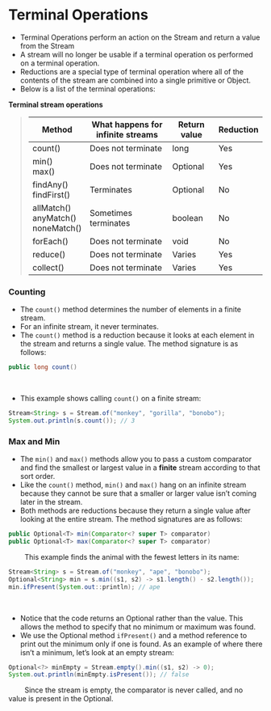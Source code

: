 #   Terminal Operations
 - Terminal Operations perform an action on the Stream and return a value from the Stream
 - A stream will no longer be usable if a terminal operation os performed on a terminal operation. 
 -  Reductions are a special type of terminal operation where all of the contents of the stream are combined into a single primitive or Object. 
 - Below is a list of the terminal operations: 

**Terminal stream operations**
>
> |Method|What happens for infinite streams| Return value |Reduction|
> |------|---------------------------------|--------------|---------|
> |count() |Does not terminate | long         |Yes|
> |min()<br/>max() |Does not terminate | Optional<T>  | Yes          |
> |findAny()<br/>findFirst() |Terminates | Optional<T>  | No           |
> |allMatch()<br/>anyMatch()<br/>noneMatch() |Sometimes terminates | boolean      | No           |
> |forEach() |Does not terminate | void         | No           |
> |reduce() |Does not terminate | Varies       | Yes          |
> |collect() |Does not terminate | Varies       | Yes          |

### Counting 
 - The `count()` method determines the number of elements in a finite stream. 
 - For an infinite stream, it never terminates. 
 - The `count()` method is a reduction because it looks at each element in the stream and returns a single value. The method signature is as follows:

```java
public long count()
```

&emsp;&emsp;
 - This example shows calling `count()` on a finite stream:

```java
Stream<String> s = Stream.of("monkey", "gorilla", "bonobo");
System.out.println(s.count()); // 3
```

### Max and Min
 - The `min()` and `max()` methods allow you to pass a custom comparator and find the
smallest or largest value in a **finite** stream according to that sort order. 
 - Like the `count()` method, `min()` and `max()` hang on an infinite stream because they cannot be sure that a smaller or larger value isn’t coming later in the stream. 
 - Both methods are reductions because they return a single value after looking at the entire stream. The method signatures are as follows:

```java
public Optional<T> min(Comparator<? super T> comparator)
public Optional<T> max(Comparator<? super T> comparator)
```

&emsp;&emsp;
This example finds the animal with the fewest letters in its name:

```java
Stream<String> s = Stream.of("monkey", "ape", "bonobo");
Optional<String> min = s.min((s1, s2) -> s1.length() - s2.length());
min.ifPresent(System.out::println); // ape
```

&emsp;&emsp;
 - Notice that the code returns an Optional rather than the value. This allows the method to specify that no minimum or maximum was found. 
 - We use the Optional method `ifPresent()` and a method reference to print out the minimum only if one is found. As an
example of where there isn’t a minimum, let’s look at an empty stream:

```java
Optional<?> minEmpty = Stream.empty().min((s1, s2) -> 0);
System.out.println(minEmpty.isPresent()); // false
```

&emsp;&emsp;
Since the stream is empty, the comparator is never called, and no value is present in
the Optional.

